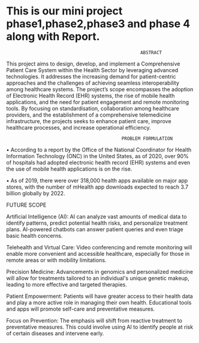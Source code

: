 # This is our mini project phase1,phase2,phase3 and phase 4 along with Report.

                                                      ABSTRACT

This project aims to design, develop, and implement a Comprehensive Patient Care System within the Health Sector by leveraging advanced technologies. It addresses the increasing demand for patient-centric approaches and the challenges of achieving seamless interoperability among healthcare systems. The project’s scope encompasses the adoption of Electronic Health Record (EHR) systems, the rise of mobile health applications, and the need for patient engagement and remote monitoring tools. By focusing on standardisation, collaboration among healthcare providers, and the establishment of a comprehensive telemedicine infrastructure, the projects seeks to enhance patient care, improve healthcare processes, and increase operational efficiency.

                                               PROBLEM FORMULATION
                                               
  • According to a report by the Office of the National Coordinator for Health Information Technology (ONC) in the United States, as of 2020, over 90% of hospitals had adopted electronic health record (EHR) systems and even the use of mobile health applications is on the rise. 

• As of 2019, there were over 318,000 health apps available on major app stores, with the number of mHealth app downloads expected to reach 3.7 billion globally by 2022. 

FUTURE SCOPE


Artificial Intelligence (AI): AI can analyze vast amounts of medical data to identify patterns, predict potential health risks, and personalize treatment plans. AI-powered chatbots can answer patient queries and even triage basic health concerns.

Telehealth and Virtual Care: Video conferencing and remote monitoring will enable more convenient and accessible healthcare, especially for those in remote areas or with mobility limitations.

Precision Medicine: Advancements in genomics and personalized medicine will allow for treatments tailored to an individual's unique genetic makeup, leading to more effective and targeted therapies.

Patient Empowerment: Patients will have greater access to their health data and play a more active role in managing their own health. Educational tools and apps will  promote self-care and preventative measures.

Focus on Prevention: The emphasis will shift from reactive treatment to preventative measures.  This could involve using AI to identify people at risk of certain diseases and intervene early.
